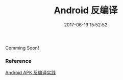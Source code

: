 ﻿---
title: Android 反编译
date: 2017-06-19 15:52:52
categories: [Android, 其他]
tags: [反编译, 打包]
---

Comming Soon!



### Reference
[Android APK 反编译实践](http://www.jianshu.com/p/9e0d1c3e342e)
